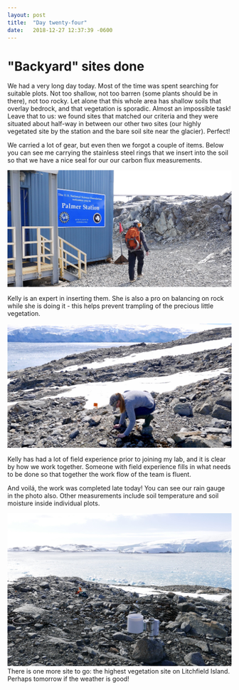 ```yaml
---
layout: post
title:  "Day twenty-four"
date:   2018-12-27 12:37:39 -0600
---
```

# "Backyard" sites done
We had a very long day today. Most of the time was spent searching for suitable plots. Not too shallow, not too barren (some plants should be in there), not too rocky. Let alone that this whole area has shallow soils that overlay bedrock, and that vegetation is sporadic. Almost an impossible task! 
Leave that to us: we found sites that matched our criteria and they were situated about half-way in between our other two sites (our highly vegetated site by the station and the bare soil site near the glacier). Perfect! 

We carried a lot of gear, but even then we forgot a couple of items. Below you can see me carrying the stainless steel rings that we insert into the soil so that we have a nice seal for our our carbon flux measurements.

![Natasja with soil collars](/assets/blog_photos/181227/20181227_screenshot1.jpg)

Kelly is an expert in inserting them. She is also a pro on balancing on rock while she is doing it - this helps prevent trampling of the precious little vegetation.

![Kelly inserting soil collars](/assets/blog_photos/181227/20181227_screenshot2.jpg)

Kelly has had a lot of field experience prior to joining my lab, and it is clear by how we work together. Someone with field experience fills in what needs to be done so that together the work flow of the team is fluent. 

And voilá, the work was completed late today! You can see our rain gauge in the photo also. Other measurements include soil temperature and soil moisture inside individual plots. 

![Mid-productivity site done](/assets/blog_photos/181227/p1060741_smaller.jpg)
There is one more site to go: the highest vegetation site on Litchfield Island. Perhaps tomorrow if the weather is good!


